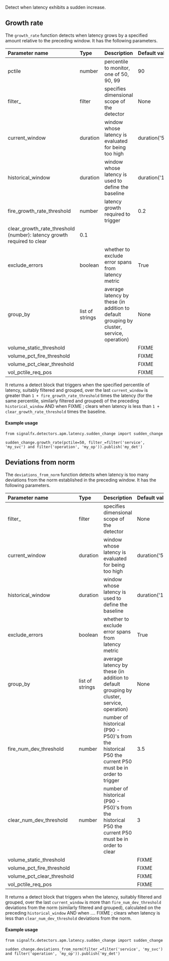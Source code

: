 Detect when latency exhibits a sudden increase.


## Growth rate

The `growth_rate` function detects when latency grows by a specified amount relative to the preceding window. It has the following parameters.

|Parameter name|Type|Description|Default value|
|:---|:---|:---|:---|
|pctile|number|percentile to monitor, one of 50, 90, 99|90|
|filter_|filter|specifies dimensional scope of the detector|None|
|current_window|duration|window whose latency is evaluated for being too high|duration('5m')|
|historical_window|duration|window whose latency is used to define the baseline|duration('1h')|
|fire_growth_rate_threshold|number|latency growth required to trigger|0.2|
|clear_growth_rate_threshold (number): latency growth required to clear|0.1|
|exclude_errors|boolean|whether to exclude error spans from latency metric|True|
|group_by|list of strings|average latency by these (in addition to default grouping by cluster, service, operation)|None|
|volume_static_threshold|||FIXME|
|volume_pct_fire_threshold|||FIXME|
|volume_pct_clear_threshold|||FIXME|
|vol_pctile_req_pos|||FIXME|

It returns a detect block that triggers when the specified percentile of latency, suitably
filtered and grouped, over the last `current_window` is greater than
`1 + fire_growth_rate_threshold` times the latency (for the same percentile,
similarly filtered and grouped) of the preceding `historical_window` AND when FIXME ;
clears when latency is less than `1 + clear_growth_rate_threshold` times the baseline.
   
    
#### Example usage
~~~~~~~~~~~~~~~~~~~~
from signalfx.detectors.apm.latency.sudden_change import sudden_change

sudden_change.growth_rate(pctile=50, filter_=filter('service', 'my_svc') and filter('operation', 'my_op')).publish('my_det')
~~~~~~~~~~~~~~~~~~~~

    
## Deviations from norm    
    
The `deviations_from_norm` function detects when latency is too many deviations from the norm established in the preceding window. It has the following parameters.

|Parameter name|Type|Description|Default value|
|:---|:---|:---|:---|
|filter_|filter|specifies dimensional scope of the detector|None|
|current_window|duration|window whose latency is evaluated for being too high|duration('5m')|
|historical_window|duration|window whose latency is used to define the baseline|duration('1h')|
|exclude_errors|boolean|whether to exclude error spans from latency metric|True|
|group_by|list of strings|average latency by these (in addition to default grouping by cluster, service, operation)|None|
|fire_num_dev_threshold|number|number of historical (P90 - P50)'s from the historical P50 the current P50 must be in order to trigger|3.5|
|clear_num_dev_threshold|number|number of historical (P90 - P50)'s from the historical P50 the current P50 must be in order to clear|3|
|volume_static_threshold|||FIXME|
|volume_pct_fire_threshold|||FIXME|
|volume_pct_clear_threshold|||FIXME|
|vol_pctile_req_pos|||FIXME|

It returns a detect block that triggers when the latency, suitably filtered and grouped,
over the last `current_window` is more than
`fire_num_dev_threshold` deviations from the norm (similarly filtered and grouped),
calculated on the preceding `historical_window` AND when .... FIXME ;
clears when latency is less than `clear_num_dev_threshold` deviations from the norm.


#### Example usage
~~~~~~~~~~~~~~~~~~~~
from signalfx.detectors.apm.latency.sudden_change import sudden_change

sudden_change.deviations_from_norm(filter_=filter('service', 'my_svc') and filter('operation', 'my_op')).publish('my_det')
~~~~~~~~~~~~~~~~~~~~
